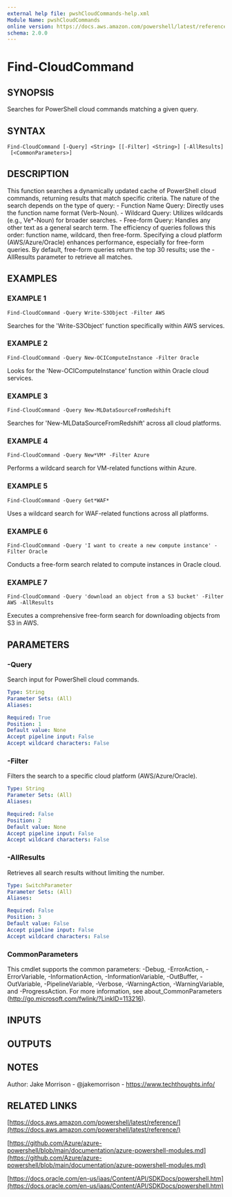 ```yaml
---
external help file: pwshCloudCommands-help.xml
Module Name: pwshCloudCommands
online version: https://docs.aws.amazon.com/powershell/latest/reference/
schema: 2.0.0
---
```


# Find-CloudCommand

## SYNOPSIS
Searches for PowerShell cloud commands matching a given query.

## SYNTAX

```
Find-CloudCommand [-Query] <String> [[-Filter] <String>] [-AllResults]
 [<CommonParameters>]
```

## DESCRIPTION
This function searches a dynamically updated cache of PowerShell cloud commands,
returning results that match specific criteria.
The nature of the search depends on the type of query:
    - Function Name Query: Directly uses the function name format (Verb-Noun).
    - Wildcard Query: Utilizes wildcards (e.g., Ve*-Noun) for broader searches.
    - Free-form Query: Handles any other text as a general search term.
The efficiency of queries follows this order: function name, wildcard, then free-form.
Specifying a cloud platform (AWS/Azure/Oracle) enhances performance, especially for free-form queries.
By default, free-form queries return the top 30 results; use the -AllResults parameter to retrieve all matches.

## EXAMPLES

### EXAMPLE 1
```
Find-CloudCommand -Query Write-S3Object -Filter AWS
```

Searches for the 'Write-S3Object' function specifically within AWS services.

### EXAMPLE 2
```
Find-CloudCommand -Query New-OCIComputeInstance -Filter Oracle
```

Looks for the 'New-OCIComputeInstance' function within Oracle cloud services.

### EXAMPLE 3
```
Find-CloudCommand -Query New-MLDataSourceFromRedshift
```

Searches for 'New-MLDataSourceFromRedshift' across all cloud platforms.

### EXAMPLE 4
```
Find-CloudCommand -Query New*VM* -Filter Azure
```

Performs a wildcard search for VM-related functions within Azure.

### EXAMPLE 5
```
Find-CloudCommand -Query Get*WAF*
```

Uses a wildcard search for WAF-related functions across all platforms.

### EXAMPLE 6
```
Find-CloudCommand -Query 'I want to create a new compute instance' -Filter Oracle
```

Conducts a free-form search related to compute instances in Oracle cloud.

### EXAMPLE 7
```
Find-CloudCommand -Query 'download an object from a S3 bucket' -Filter AWS -AllResults
```

Executes a comprehensive free-form search for downloading objects from S3 in AWS.

## PARAMETERS

### -Query
Search input for PowerShell cloud commands.

```yaml
Type: String
Parameter Sets: (All)
Aliases:

Required: True
Position: 1
Default value: None
Accept pipeline input: False
Accept wildcard characters: False
```

### -Filter
Filters the search to a specific cloud platform (AWS/Azure/Oracle).

```yaml
Type: String
Parameter Sets: (All)
Aliases:

Required: False
Position: 2
Default value: None
Accept pipeline input: False
Accept wildcard characters: False
```

### -AllResults
Retrieves all search results without limiting the number.

```yaml
Type: SwitchParameter
Parameter Sets: (All)
Aliases:

Required: False
Position: 3
Default value: False
Accept pipeline input: False
Accept wildcard characters: False
```

### CommonParameters
This cmdlet supports the common parameters: -Debug, -ErrorAction, -ErrorVariable, -InformationAction, -InformationVariable, -OutBuffer, -OutVariable, -PipelineVariable, -Verbose, -WarningAction, -WarningVariable, and -ProgressAction. 
For more information, see about_CommonParameters (http://go.microsoft.com/fwlink/?LinkID=113216).

## INPUTS

## OUTPUTS

## NOTES
Author: Jake Morrison - @jakemorrison - https://www.techthoughts.info/

## RELATED LINKS

[https://docs.aws.amazon.com/powershell/latest/reference/](https://docs.aws.amazon.com/powershell/latest/reference/)

[https://github.com/Azure/azure-powershell/blob/main/documentation/azure-powershell-modules.md](https://github.com/Azure/azure-powershell/blob/main/documentation/azure-powershell-modules.md)

[https://docs.oracle.com/en-us/iaas/Content/API/SDKDocs/powershell.htm](https://docs.oracle.com/en-us/iaas/Content/API/SDKDocs/powershell.htm)
